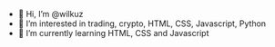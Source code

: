 - 👋 Hi, I’m @wilkuz
- 👀 I’m interested in trading, crypto, HTML, CSS, Javascript, Python
- 🌱 I’m currently learning HTML, CSS and Javascript
